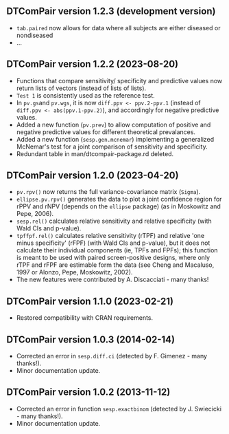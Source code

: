 ## DTComPair version 1.2.3 (development version)

- `tab.paired` now allows for data where all subjects are either diseased or nondiseased
- ...

## DTComPair version 1.2.2 (2023-08-20)

- Functions that compare sensitivity/ specificity and predictive values now return lists of vectors (instead of lists of lists).
- `Test 1` is consistently used as the reference test.
- In `pv.gs`and `pv.wgs`, it is now `diff.ppv <- ppv.2-ppv.1` (instead of `diff.ppv <- abs(ppv.1-ppv.2)`), and accordingly for negative predictive values.
- Added a new function (`pv.prev`) to allow computation of positive and negative predictive values for different theoretical prevalances.
- Added a new function (`sesp.gen.mcnemar`) implementing a generalized McNemar's test for a joint comparison of sensitivity and specificity.
- Redundant table in man/dtcompair-package.rd deleted.

## DTComPair version 1.2.0 (2023-04-20)

- `pv.rpv()` now returns the full variance-covariance matrix (`Sigma`).
- `ellipse.pv.rpv()` generates the data to plot a joint confidence region for rPPV and rNPV (depends on the `ellipse` package) (as in Moskowitz and Pepe, 2006).
- `sesp.rel()` calculates relative sensitivity and relative specificity (with Wald CIs and p-value).
- `tpffpf.rel()` calculates relative sensitivity (rTPF) and relative 'one minus specificity' (rFPF) (with Wald CIs and p-value), but it does not calculate their individual components (ie, TPFs and FPFs); this function is meant to be used with paired screen-positive designs, where only rTPF and rFPF are estimable form the data (see Cheng and Macaluso, 1997 or Alonzo, Pepe, Moskowitz, 2002).
- The new features were contributed by A. Discacciati - many thanks!
    
    
## DTComPair version 1.1.0 (2023-02-21)

- Restored compatibility with CRAN requirements.

    
## DTComPair version 1.0.3 (2014-02-14)

- Corrected an error in `sesp.diff.ci` (detected by F. Gimenez - many thanks!).
- Minor documentation update.


## DTComPair version 1.0.2 (2013-11-12)

- Corrected an error in function `sesp.exactbinom` (detected by J. Swiecicki - many thanks!).
- Minor documentation update.